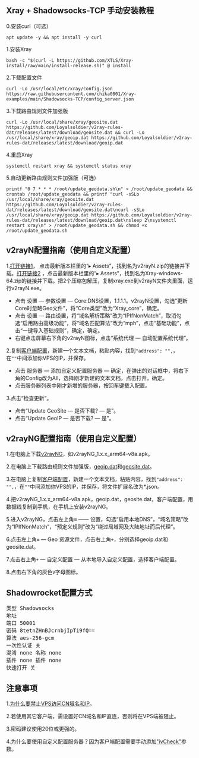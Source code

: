 ## Xray + Shadowsocks-TCP 手动安装教程

0.安装curl（可选）

```
apt update -y && apt install -y curl
```

1.安装Xray

```
bash -c "$(curl -L https://github.com/XTLS/Xray-install/raw/main/install-release.sh)" @ install
```

2.下载配置文件

```
curl -Lo /usr/local/etc/xray/config.json https://raw.githubusercontent.com/chika0801/Xray-examples/main/Shadowsocks-TCP/config_server.json
```

3.下载路由规则文件加强版

```
curl -Lo /usr/local/share/xray/geosite.dat https://github.com/Loyalsoldier/v2ray-rules-dat/releases/latest/download/geosite.dat && curl -Lo /usr/local/share/xray/geoip.dat https://github.com/Loyalsoldier/v2ray-rules-dat/releases/latest/download/geoip.dat
```

4.重启Xray

```
systemctl restart xray && systemctl status xray
```

5.自动更新路由规则文件加强版（可选）

```
printf "0 7 * * * /root/update_geodata.sh\n" > /root/update_geodata && crontab /root/update_geodata && printf "curl -sSLo /usr/local/share/xray/geosite.dat https://github.com/Loyalsoldier/v2ray-rules-dat/releases/latest/download/geosite.dat\ncurl -sSLo /usr/local/share/xray/geoip.dat https://github.com/Loyalsoldier/v2ray-rules-dat/releases/latest/download/geoip.dat\nsleep 2\nsystemctl restart xray\n" > /root/update_geodata.sh && chmod +x /root/update_geodata.sh
```

## v2rayN配置指南（使用自定义配置）

1.[打开链接1](https://github.com/2dust/v2rayN/releases)， 点击最新版本栏里的“▸ Assets”，找到名为v2rayN.zip的链接并下载。[打开链接2](https://github.com/XTLS/Xray-core/releases) ，点击最新版本栏里的“▸ Assets”，找到名为Xray-windows-64.zip的链接并下载。把2个压缩包解压，复制xray.exe到v2rayN文件夹里面，运行v2rayN.exe。

- 点击 设置 — 参数设置 — Core:DNS设置，1.1.1.1。v2rayN设置，勾选“更新Core时忽略Geo文件”，将“Core类型”改为“Xray_core”，确定。
- 点击 设置 — 路由设置，将“域名解析策略”改为“IPIfNonMatch”，取消勾选“启用路由高级功能”，将“域名匹配算法”改为“mph”，点击“基础功能”，点击“一键导入基础规则”，确定，确定。
- 右键点击屏幕右下角的v2rayN图标，点击“系统代理 — 自动配置系统代理”。

2.复制[客户端配置](https://raw.githubusercontent.com/chika0801/Xray-examples/main/Shadowsocks-TCP/config_client.json)，新建一个文本文档，粘贴内容，找到`"address": "",`，在`""`中间添加你VPS的IP，并保存。

- 点击 服务器 — 添加自定义配置服务器 — 确定，在弹出的对话框中，将右下角的Config改为All，选择刚才新建的文本文档，点击打开，确定。
- 点击服务器列表中刚才新增的服务器，按回车键载入配置。

3.点击“检查更新”。
- 点击“Update GeoSite — 是否下载? — 是”。
- 点击“Update GeoIP — 是否下载? — 是”。

## v2rayNG配置指南（使用自定义配置）

1.在电脑上下载[v2rayNG](https://github.com/2dust/v2rayNg/releases)，如v2rayNG_1.x.x_arm64-v8a.apk。

2.在电脑上下载路由规则文件加强版，[geoip.dat](https://github.com/Loyalsoldier/v2ray-rules-dat/releases/latest/download/geoip.dat)和[geosite.dat](https://github.com/Loyalsoldier/v2ray-rules-dat/releases/latest/download/geosite.dat)。

3.在电脑上复制[客户端配置](https://raw.githubusercontent.com/chika0801/Xray-examples/main/Shadowsocks-TCP/config_client.json)，新建一个文本文档，粘贴内容，找到`"address": "",`，在`""`中间添加你VPS的IP，并保存，将文件扩展名改为*.json。

4.把v2rayNG_1.x.x_arm64-v8a.apk，geoip.dat，geosite.dat，客户端配置，用数据线复制到手机，在手机上安装v2rayNG。

5.进入v2rayNG，点击左上角≡ —— 设置，勾选“启用本地DNS”，“域名策略”改为“IPIfNonMatch”，“预定义规则”改为“绕过局域网及大陆地址而后代理”。

6.点击左上角`≡` — Geo 资源文件，点击右上角`+`，分别选择geoip.dat和geosite.dat。

7.点击右上角`+` — 自定义配置 — 从本地导入自定义配置，选择客户端配置。

8.点击右下角的灰色`V`字母图标。

## Shadowrocket配置方式

<pre>类型 Shadowsocks
地址
端口 50001
密码 8tetnZHnBJcrnbjIpTi9fQ==
算法 aes-256-gcm
一次性认证 关
混淆 none 名称 none
插件 none 插件 none
快速打开 关</pre>

## 注意事项

1.[为什么要禁止VPS访问CN域名和IP](https://github.com/XTLS/Xray-core/discussions/593#discussioncomment-845165)。

2.若使用其它客户端，需设置好CN域名和IP直连，否则将在VPS端被阻止。

3.密码建议使用20位或更强的。

4.为什么要使用自定义配置服务器？因为客户端配置需要手动添加["ivCheck"](https://github.com/v2fly/v2ray-core/pull/777#issuecomment-813963430)参数。
